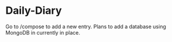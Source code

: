 # Daily-Diary
 Go to /compose to add a new entry.
 Plans to add a database using MongoDB in currently in place.
